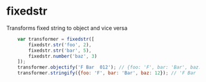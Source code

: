 fixedstr
========
Transforms fixed string to object and vice versa

```javascript
    var transformer = fixedstr([
        fixedstr.str('foo', 2),
        fixedstr.str('bar', 5),
        fixedstr.number('baz', 3)
    ]);
    transformer.objectify('F Bar  012'); // {foo: 'F', bar: 'Bar', baz: 12}
    transformer.stringify({foo: 'F', bar: 'Bar', baz: 12}); // 'F Bar  012'
```

